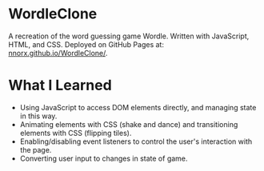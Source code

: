 # WordleClone

A recreation of the word guessing game Wordle. Written with JavaScript, HTML, and CSS. Deployed on GitHub Pages at: [nnorx.github.io/WordleClone/](https://nnorx.github.io/WordleClone/).

# What I Learned

* Using JavaScript to access DOM elements directly, and managing state in this way.
* Animating elements with CSS (shake and dance) and transitioning elements with CSS (flipping tiles).
* Enabling/disabling event listeners to control the user's interaction with the page.
* Converting user input to changes in state of game.
